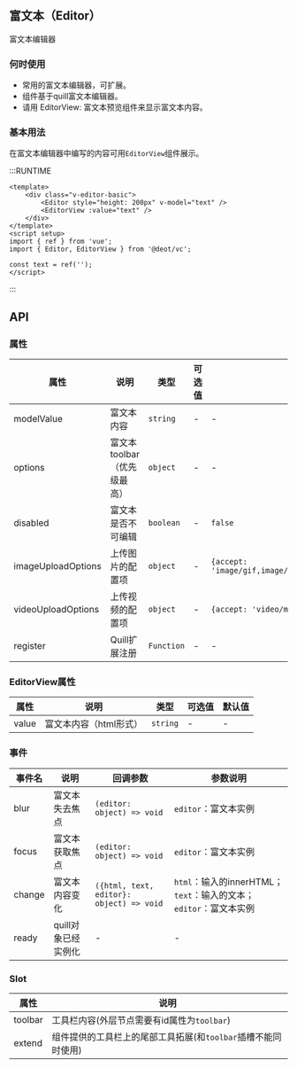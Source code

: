## 富文本（Editor）

富文本编辑器

### 何时使用

- 常用的富文本编辑器，可扩展。
- 组件基于quill富文本编辑器。
- 请用 EditorView: 富文本预览组件来显示富文本内容。

### 基本用法

在富文本编辑器中编写的内容可用`EditorView`组件展示。

:::RUNTIME
```vue
<template>
	<div class="v-editor-basic">
		<Editor style="height: 200px" v-model="text" />
		<EditorView :value="text" />
	</div>
</template>
<script setup>
import { ref } from 'vue';
import { Editor, EditorView } from '@deot/vc';

const text = ref('');
</script>
```
:::

## API

### 属性

| 属性                 | 说明                | 类型         | 可选值 | 默认值                                                    |
| ------------------ | ----------------- | ---------- | --- | ------------------------------------------------------ |
| modelValue         | 富文本内容             | `string`   | -   | -                                                      |
| options            | 富文本toolbar（优先级最高） | `object`   | -   | -                                                      |
| disabled           | 富文本是否不可编辑         | `boolean`  | -   | `false`                                                |
| imageUploadOptions | 上传图片的配置项          | `object`   | -   | `{accept: 'image/gif,image/jpeg,image/jpg,image/png'}` |
| videoUploadOptions | 上传视频的配置项          | `object`   | -   | `{accept: 'video/mp4,video/webm,video/ogg'}`           |
| register           | Quill扩展注册         | `Function` | -   | -                                                      |


### EditorView属性

| 属性    | 说明            | 类型       | 可选值 | 默认值 |
| ----- | ------------- | -------- | --- | --- |
| value | 富文本内容（html形式） | `string` | -   | -   |


### 事件

| 事件名    | 说明           | 回调参数                                     | 参数说明                                            |
| ------ | ------------ | ---------------------------------------- | ----------------------------------------------- |
| blur   | 富文本失去焦点      | `(editor: object) => void`               | `editor`：富文本实例                                  |
| focus  | 富文本获取焦点      | `(editor: object) => void`               | `editor`：富文本实例                                  |
| change | 富文本内容变化      | `({html, text, editor}: object) => void` | `html`：输入的innerHTML；`text`：输入的文本；`editor`：富文本实例 |
| ready  | quill对象已经实例化 | -                                        | -                                               |


### Slot

| 属性      | 说明                                   |
| ------- | ------------------------------------ |
| toolbar | 工具栏内容(外层节点需要有id属性为`toolbar`)         |
| extend  | 组件提供的工具栏上的尾部工具拓展(和`toolbar`插槽不能同时使用) |

